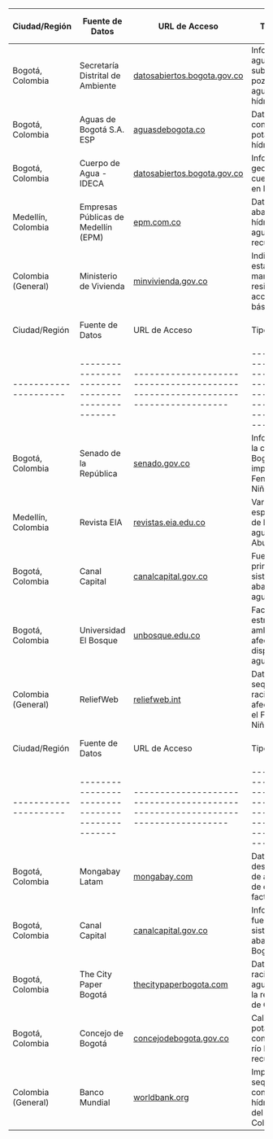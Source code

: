 | Ciudad/Región       | Fuente de Datos                                | URL de Acceso                                                                 | Tipo de Datos                                                                                     | Categoría       | Frecuencia de Actualización | Formato                              |
|---------------------|-----------------------------------------------|------------------------------------------------------------------------------|--------------------------------------------------------------------------------------------------|----------------|-----------------------------|-------------------------------------|
| Bogotá, Colombia    | Secretaría Distrital de Ambiente              | [datosabiertos.bogota.gov.co](https://datosabiertos.bogota.gov.co)           | Información sobre aguas subterráneas, pozos, calidad del agua y recursos hídricos                | Medio Ambiente | Desconocida                 | CSV, JSON, WMS, GeoJSON, SHP        |
| Bogotá, Colombia    | Aguas de Bogotá S.A. ESP                      | [aguasdebogota.co](https://www.aguasdebogota.co/datos-abiertos/)             | Datos sobre consumo de agua potable y gestión hídrica                                           | Medio Ambiente | Desconocida                 | CSV                                 |
| Bogotá, Colombia    | Cuerpo de Agua - IDECA                        | [datosabiertos.bogota.gov.co](https://datosabiertos.bogota.gov.co/dataset/cuerpo-de-agua-bogota-d-c) | Información geoespacial sobre cuerpos de agua en Bogotá                                         | Medio Ambiente | Desconocida                 | WMS, REST, GeoJSON, SHP, KMZ        |
| Medellín, Colombia  | Empresas Públicas de Medellín (EPM)           | [epm.com.co](https://www.epm.com.co/content/epm/institucional/datos-abiertos-epm.html)          | Datos sobre abastecimiento hídrico, calidad del agua y uso del recurso                          | Medio Ambiente | Desconocida                 | CSV, JSON                           |
| Colombia (General)  | Ministerio de Vivienda                        | [minvivienda.gov.co](https://minvivienda.gov.co/transparencia/datos-abiertos)                   | Indicadores estadísticos sobre manejo de aguas residuales y acceso a servicios básicos          | Medio Ambiente | Históricos                  | CSV                                 |
| Ciudad/Región       | Fuente de Datos                                | URL de Acceso                                                                 | Tipo de Datos                                                                                     | Categoría       | Frecuencia de Actualización | Formato                              |
|---------------------|-----------------------------------------------|------------------------------------------------------------------------------|--------------------------------------------------------------------------------------------------|----------------|-----------------------------|-------------------------------------|
| Bogotá, Colombia    | Senado de la República                       | [senado.gov.co](https://www.senado.gov.co/index.php/el-senado/noticias/6037-debate-de-control-politico-por-crisis-de-agua-en-bogota-2) | Información sobre la crisis hídrica en Bogotá y el impacto del Fenómeno del Niño                 | Medio Ambiente | Históricos                  | HTML                                |
| Medellín, Colombia  | Revista EIA                                  | [revistas.eia.edu.co](https://revistas.eia.edu.co/index.php/reveia/article/view/1689)             | Variación espacio-temporal de la calidad del agua en el río Aburrá-Medellín                      | Medio Ambiente | Históricos                  | PDF                                 |
| Bogotá, Colombia    | Canal Capital                                | [canalcapital.gov.co](https://www.canalcapital.gov.co/eureka/donde-viene-el-agua-de-bogota)       | Fuentes hídricas principales y sistemas de abastecimiento de agua en Bogotá                      | Medio Ambiente | Históricos                  | HTML                                |
| Bogotá, Colombia    | Universidad El Bosque                        | [unbosque.edu.co](https://www.unbosque.edu.co/centro-informacion/bosque-contexto/por-que-se-esta-acabando-el-agua-en-bogota-claves-de-una-crisis) | Factores estructurales y ambientales que afectan la disponibilidad de agua en Bogotá             | Medio Ambiente | Históricos                  | HTML                                |
| Colombia (General)  | ReliefWeb                                    | [reliefweb.int](https://reliefweb.int/report/colombia/colombia-droughts-dref-operational-update-mdrco025)  | Datos sobre sequías, racionamiento y afectaciones por el Fenómeno del Niño en Colombia           | Medio Ambiente | Mensuales                   | HTML, PDF                           |
| Ciudad/Región       | Fuente de Datos                                | URL de Acceso                                                                 | Tipo de Datos                                                                                     | Categoría       | Frecuencia de Actualización | Formato                              |
|---------------------|-----------------------------------------------|------------------------------------------------------------------------------|--------------------------------------------------------------------------------------------------|----------------|-----------------------------|-------------------------------------|
| Bogotá, Colombia    | Mongabay Latam                               | [mongabay.com](https://es.mongabay.com/2024/04/desabastecimiento-agua-sequia-en-colombia/)       | Datos sobre desabastecimiento de agua, niveles de embalses y factores climáticos                 | Medio Ambiente | Históricos                  | HTML                                |
| Bogotá, Colombia    | Canal Capital                                | [canalcapital.gov.co](https://www.canalcapital.gov.co/eureka/donde-viene-el-agua-de-bogota)      | Información sobre fuentes hídricas y sistemas de abastecimiento en Bogotá                       | Medio Ambiente | Históricos                  | HTML                                |
| Bogotá, Colombia    | The City Paper Bogotá                        | [thecitypaperbogota.com](https://thecitypaperbogota.com/bogota/strict-water-rationing-for-bogota-as-drought-persists-across-central-colombia/) | Datos sobre racionamiento de agua y sequías en la región central de Colombia                    | Medio Ambiente | Históricos                  | HTML                                |
| Bogotá, Colombia    | Concejo de Bogotá                            | [concejodebogota.gov.co](https://concejodebogota.gov.co/bogota-tiene-la-mejor-calidad-de-agua-potable-en-toda-latinoamerica/cbogota/2023-03-24/141953.php)  | Calidad del agua potable, contaminación del río Bogotá y recursos hídricos                      | Medio Ambiente | Históricos                  | HTML                                |
| Colombia (General)  | Banco Mundial                                | [worldbank.org](https://thedocs.worldbank.org/en/doc/148581599058364514-0090022020/render/TurningtheTideBriefENAugust3020.pdf)  | Impacto de sequías, contaminación hídrica y gestión del agua en Colombia                        | Medio Ambiente | Históricos                  | PDF                                 |
